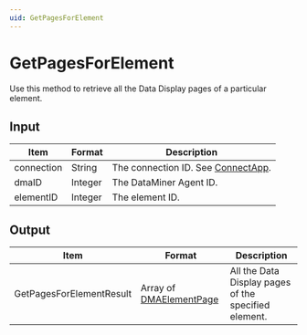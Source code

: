 ```yaml
---
uid: GetPagesForElement
---
```


# GetPagesForElement

Use this method to retrieve all the Data Display pages of a particular element.

## Input

| Item       | Format  | Description                                           |
|------------|---------|-------------------------------------------------------|
| connection | String  | The connection ID. See [ConnectApp](xref:ConnectApp). |
| dmaID      | Integer | The DataMiner Agent ID.                               |
| elementID  | Integer | The element ID.                                       |

## Output

| Item | Format | Description |
|--|--|--|
| GetPagesForElementResult | Array of [DMAElementPage](xref:DMAElementPage) | All the Data Display pages of the specified element. |
